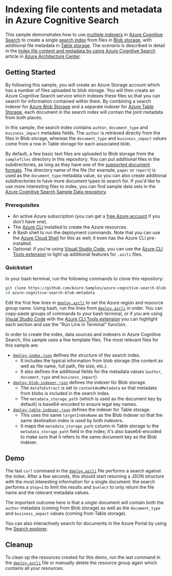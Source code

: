# Indexing file contents and metadata in Azure Cognitive Search

This sample demonstrates how to use [multiple indexers](https://learn.microsoft.com/azure/search/search-indexer-overview#indexer-scenarios-and-use-cases) in [Azure Cognitive Search](https://learn.microsoft.com/azure/search/search-what-is-azure-search) to create a single [search index](https://learn.microsoft.com/azure/search/search-what-is-an-index) from files in [Blob storage](https://learn.microsoft.com/azure/storage/blobs/storage-blobs-overview), with additional file metadata in [Table storage](https://learn.microsoft.com/azure/storage/tables/table-storage-overview). The scenario is described in detail in the [Index file content and metadata by using Azure Cognitive Search
](https://learn.microsoft.com/azure/architecture/example-scenario/data/search-blob-metadata) article in [Azure Architecture Center](https://learn.microsoft.com/azure/architecture/).

## Getting Started

By following this sample, you will create an Azure Storage account which has a number of files uploaded to blob storage. You will then create an Azure Cognitive Search service which indexes these files so that you can search for information contained within them. By combining a search indexer for [Azure Blob Storage](https://learn.microsoft.com/azure/search/search-howto-indexing-azure-blob-storage) and a separate indexer for [Azure Table Storage](https://learn.microsoft.com/azure/search/search-howto-indexing-azure-tables), each document in the search index will contain the joint metadata from both places.

In this sample, the search index contains `author`, `document_type` and `business_impact` metadata fields. The `author` is retrieved directly from the files in Blob storage, whereas the `document_type` and `business_impact` values come from a row in Table storage for each associated blob.

By default, a few basic text files are uploaded to Blob storage from the `samplefiles` directory in this repository. You can put additional files in the subdirectories, as long as they have one of the [supported document formats](https://learn.microsoft.com/azure/search/search-howto-indexing-azure-blob-storage#supported-document-formats). The directory name of the file (for example, `paper` or `report`) is used as the `document_type` metadata value, so you can also create additional subdirectories to have more document types to search for. If you'd like to use more interesting files to index, you can find sample data sets in the [Azure Cognitive Search Sample Data
 repository](https://github.com/Azure-Samples/azure-search-sample-data).

### Prerequisites

- An active Azure subscription (you can get a [free Azure account](https://azure.microsoft.com/free/) if you don't have one).
- The [Azure CLI](https://learn.microsoft.com/cli/azure/install-azure-cli) installed to create the Azure resources.
- A Bash shell to run the deployment commands. Note that you can use the [Azure Cloud Shell](https://learn.microsoft.com/azure/cloud-shell/overview) for this as well; it even has the Azure CLI pre-installed.
- Optional: if you're using [Visual Studio Code](https://code.visualstudio.com/), you can use the [Azure CLI Tools extension](https://github.com/microsoft/vscode-azurecli) to light up additional features for `.azcli` files.

### Quickstart

In your bash terminal, run the following commands to clone this repository:

```bash
git clone https://github.com/Azure-Samples/azure-cognitive-search-blob-metadata.git
cd azure-cognitive-search-blob-metadata
```

Edit the first few lines in [`deploy.azcli`](deploy.azcli) to set the Azure region and resource group name. Using bash, run the lines from [`deploy.azcli`](deploy.azcli) in order. You can copy-paste groups of commands to your bash terminal, or if you are using [Visual Studio Code](https://code.visualstudio.com/) with the [Azure CLI Tools extension](https://marketplace.visualstudio.com/items?itemName=ms-vscode.azurecli) you can highlight each section and use the "Run Line in Terminal" function.

In order to create the index, data sources and indexers in Azure Cognitive Search, this sample uses a few template files. The most relevant files for this sample are:

- [`deploy-index.json`](deploy-index.json) defines the structure of the search index.
  - It includes the typical information from blob storage (the content as well as file name, full path, file size, etc.).
  - It also defines the additional fields for the metadata values (`author`, `document_type` and `business_impact`).
- [`deploy-blob-indexer.json`](deploy-blob-indexer.json) defines the indexer for Blob storage.
  - The `dataToExtract` is set to `contentAndMetadata` so that metadata from blobs is included in the search index.
  - The `metadata_storage_path` (which is used as the document key by default) is base64-encoded to ensure legal key names.
- [`deploy-table-indexer.json`](deploy-table-indexer.json) defines the indexer for Table storage.
  - This uses the same `targetIndexName` as the Blob indexer so that the same destination index is used by both indexers.
  - It maps the `metadata_storage_path` column in Table storage to the `metadata_storage_path` field in the index; it's also base64-encoded to make sure that it refers to the same document key as the Blob indexer.

## Demo

The last `curl` command in the [`deploy.azcli`](deploy.azcli) file performs a search against the index. After a few seconds, this should start returning a JSON structure with the most interesting information for a single document: the search performs a `$top=1` to limit the results and `$select` to only return the file name and the relevant metadata values.

The important outcome here is that a *single* document will contain both the `author` metadata (coming from Blob storage) as well as the `document_type` and `business_impact` values (coming from Table storage).

You can also interactively search for documents in the Azure Portal by using the [Search explorer](https://learn.microsoft.com/azure/search/search-explorer#start-search-explorer).

## Cleanup

To clean up the resources created for this demo, run the last command in the [`deploy.azcli`](deploy.azcli) file or manually delete the resource group again which contains all your resources.
